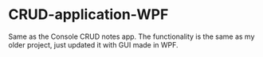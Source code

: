 # CRUD-application-WPF
Same as the Console CRUD notes app.
The functionality is the same as my older project, just updated it with GUI made in WPF.
